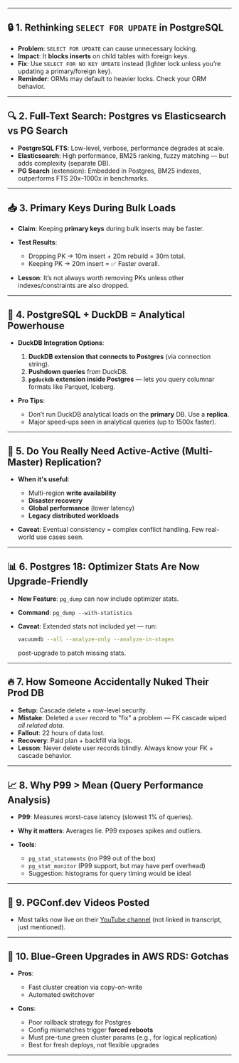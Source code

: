 

---

## 🔒 1. **Rethinking `SELECT FOR UPDATE` in PostgreSQL**

* **Problem**: `SELECT FOR UPDATE` can cause unnecessary locking.
* **Impact**: It **blocks inserts** on child tables with foreign keys.
* **Fix**: Use `SELECT FOR NO KEY UPDATE` instead (lighter lock unless you’re updating a primary/foreign key).
* **Reminder**: ORMs may default to heavier locks. Check your ORM behavior.

---

## 🔍 2. **Full-Text Search: Postgres vs Elasticsearch vs PG Search**

* **PostgreSQL FTS**: Low-level, verbose, performance degrades at scale.
* **Elasticsearch**: High performance, BM25 ranking, fuzzy matching — but adds complexity (separate DB).
* **PG Search** (extension): Embedded in Postgres, BM25 indexes, outperforms FTS 20x–1000x in benchmarks.

---

## 📥 3. **Primary Keys During Bulk Loads**

* **Claim**: Keeping **primary keys** during bulk inserts may be faster.
* **Test Results**:

  * Dropping PK → 10m insert + 20m rebuild = 30m total.
  * Keeping PK → 20m insert = ✅ Faster overall.
* **Lesson**: It’s not always worth removing PKs unless other indexes/constraints are also dropped.

---

## 🦆 4. **PostgreSQL + DuckDB = Analytical Powerhouse**

* **DuckDB Integration Options**:

  1. **DuckDB extension that connects to Postgres** (via connection string).
  2. **Pushdown queries** from DuckDB.
  3. **`pgduckdb` extension inside Postgres** — lets you query columnar formats like Parquet, Iceberg.
* **Pro Tips**:

  * Don’t run DuckDB analytical loads on the **primary** DB. Use a **replica**.
  * Major speed-ups seen in analytical queries (up to 1500x faster).

---

## 🔁 5. **Do You Really Need Active-Active (Multi-Master) Replication?**

* **When it's useful**:

  * Multi-region **write availability**
  * **Disaster recovery**
  * **Global performance** (lower latency)
  * **Legacy distributed workloads**
* **Caveat**: Eventual consistency = complex conflict handling. Few real-world use cases seen.

---

## 📊 6. **Postgres 18: Optimizer Stats Are Now Upgrade-Friendly**

* **New Feature**: `pg_dump` can now include optimizer stats.
* **Command**: `pg_dump --with-statistics`
* **Caveat**: Extended stats not included yet — run:

  ```bash
  vacuumdb --all --analyze-only --analyze-in-stages
  ```

  post-upgrade to patch missing stats.

---

## 🔥 7. **How Someone Accidentally Nuked Their Prod DB**

* **Setup**: Cascade delete + row-level security.
* **Mistake**: Deleted a `user` record to "fix" a problem — FK cascade wiped *all related data*.
* **Fallout**: 22 hours of data lost.
* **Recovery**: Paid plan + backfill via logs.
* **Lesson**: Never delete user records blindly. Always know your FK + cascade behavior.

---

## 📈 8. **Why P99 > Mean (Query Performance Analysis)**

* **P99**: Measures worst-case latency (slowest 1% of queries).
* **Why it matters**: Averages lie. P99 exposes spikes and outliers.
* **Tools**:

  * `pg_stat_statements` (no P99 out of the box)
  * `pg_stat_monitor` (P99 support, but may have perf overhead)
  * Suggestion: histograms for query timing would be ideal

---

## 🎥 9. **PGConf.dev Videos Posted**

* Most talks now live on their [YouTube channel](https://www.youtube.com) (not linked in transcript, just mentioned).

---

## 🚦 10. **Blue-Green Upgrades in AWS RDS: Gotchas**

* **Pros**:

  * Fast cluster creation via copy-on-write
  * Automated switchover
* **Cons**:

  * Poor rollback strategy for Postgres
  * Config mismatches trigger **forced reboots**
  * Must pre-tune green cluster params (e.g., for logical replication)
  * Best for fresh deploys, not flexible upgrades

---


